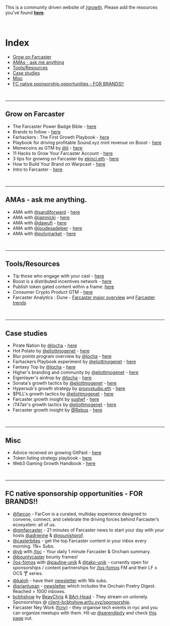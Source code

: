 This is a community driven website of [/growth](https://warpcast.com/~/channel/growth). Please add the resources you've found **[here](https://forms.gle/YjzvtGgnQ84DqXdb7)**.

<br>

# Index
- [Grow on Farcaster](https://growthchannel.xyz/#grow-on-farcaster)
- [AMAs - ask me anything](https://growthchannel.xyz/#toolsresources)
- [Tools/Resources](https://growthchannel.xyz/#toolsresources)
- [Case studies](https://growthchannel.xyz/#case-studies)
- [Misc](https://growthchannel.xyz/#case-studies)
- [FC native sponsorship opportunities - FOR BRANDS!!](https://growthchannel.xyz/#fc-native-sponsorship-opportunities---for-brands)

<br>

------

## Grow on Farcaster
- The Farcaster Power Badge Bible - [here](https://warpcast.com/biji/0x66f05adc)
- Brands to follow - [here](https://warpcast.com/dwr.eth/0x00b6bbc0)
- Farhackers : The First Growth Playbook - [here](https://paragraph.xyz/@farhackers/farhackersplaybook)
- Playbook for driving profitable Sound.xyz mint revenue on Boost - [here](https://warpcast.com/boostxyz/0x0099f80f)
- Memecoins as GTM by [@li](https://warpcast.com/li) - [here](https://warpcast.com/li/0x5f6ef87d)
- 11 Hacks to Grow Your Farcaster Account - [here](https://warpcast.com/percs/0xeb57e275)
- 3 tips for growing on Farcaster by [ekinci.eth](https://warpcast.com/ekinci.eth/0x51be2777) - [here](https://paragraph.xyz/@growthcast/3-tips-for-growing-on-farcaster)
- How to Build Your Brand on Warpcast - [here](https://paragraph.xyz/@lampphotography/how-to-build-your-brand-on-warpcast)
- Intro to Farcaster - [here](https://www.wysr.xyz/p/fast-rope-into-farcaster)

<br>

-----

## AMAs - ask me anything.
- AMA with [@sandiforward](https://warpcast.com/sandiforward) - [here](https://warpcast.com/kbc/0xcb9b562c)
- AMA with [@iamnicki](https://warpcast.com/iamnicki) - [here](https://warpcast.com/kbc/0xb9baf426)
- AMA with [@dawufi](https://warpcast.com/dawufi) - [here](https://warpcast.com/kbc/0x5b76ccf9) 
- AMA with [@loudesadeleer](https://warpcast.com/loudesadeleer) - [here](https://warpcast.com/kbc/0x90c47a7a) 
- AMA with [@polymarket](https://warpcast.com/polymarket) - [here](https://warpcast.com/kbc/0x5b15f7fd) 

<br>

-----


## Tools/Resources
- Tip those who engage with your cast - [here](https://warpcast.com/ahn.eth/0x196b5238)
- Boost is a distributed incentives network - [here](https://boost.xyz/)
- Publish token gated content within a frame: [here](https://warpcast.com/eliottmogenet/0x13baec1c)
- Consumer Crypto Product GTM - [here](https://warpcast.com/kunalvg/0x9d13fe0f)
- Farcaster Analytics : Dune - [Farcaster major overview](https://dune.com/pixelhack/farcaster) and [Farcaster trends](https://dune.com/ilemi/farcaster-explorer)

<br>

-----


## Case studies
- Pirate Nation by [@locha](https://warpcast.com/locha/) - [here](https://warpcast.com/locha/0xdb27d0ef)
- Hot Potato by [@eliottmogenet](https://warpcast.com/eliottmogenet) - [here](https://warpcast.com/eliottmogenet/0xc3272525) 
- Blur points program overview by [@locha](https://warpcast.com/locha/) - [here](https://warpcast.com/locha/0x87d7ee7e)
- Farhackers Playbook experiment by [@eliottmogenet](https://warpcast.com/eliottmogenet) - [here](https://warpcast.com/eliottmogenet/0x330fe6c4)
- Fantasy Top by [@locha](https://warpcast.com/locha/) - [here](https://warpcast.com/locha/0xac05fe1c)
- Higher's branding and community by [@eliottmogenet](https://warpcast.com/eliottmogenet) - [here](https://warpcast.com/eliottmogenet/0xf0937ca0) 
- Eigenlayer's airdrop by [@locha](https://warpcast.com/locha/) - [here](https://warpcast.com/locha/0x20f6e0fe)
- Sonata's growth tactics by [@eliottmogenet](https://warpcast.com/eliottmogenet) - [here](https://warpcast.com/eliottmogenet/0x78d2b5bd)
- Hypersub's growth strategy by [proxystudio.eth](https://warpcast.com/proxystudio.eth) - [here](https://warpcast.com/proxystudio.eth/0xef3f3cdd)  
- $PILL's growth tactics by [@eliottmogenet](https://warpcast.com/eliottmogenet) - [here](https://warpcast.com/eliottmogenet/0xbbf993c5)
- Farcaster growth insight by [sushef](https://warpcast.com/sushef) - [here](https://warpcast.com/sushef/0xa1ed0e1b)
- /747air's growth tactics by [@eliottmogenet](https://warpcast.com/eliottmogenet) - [here](https://warpcast.com/eliottmogenet/0x8d31ddb4)
- Farcaster growth insight by [@Rebus](https://warpcast.com/rebus/0xfd9ac380) - [here](https://warpcast.com/rebus/0xfd9ac380)

<br>

-----


## Misc
- Advice received on growing GitPaid - [here](https://warpcast.com/sohey.eth/0xa6748511)
- Token listing strategy playbook - [here](https://x.com/ahboyash/status/1810303421037285813)
- Web3 Gaming Growth Handbook - [here](https://x.com/Jihoz_Axie/status/1813340640433807795)

<br>

-----


## FC native sponsorship opportunities - FOR BRANDS!!

- [@farcon](https://warpcast.com/farcon) - FarCon is a curated, multiday experience designed to convene, connect, and celebrate the driving forces behind Farcaster’s ecosystem: all of us.
- [@gmfarcaster](https://warpcast.com/gmfarcaster) - 21 minutes of Farcaster news to start your day with your hosts [@adrienne](https://warpcast.com/adrienne) & [@nounishprof](https://warpcast.com/nounishprof).
- [@casterbites](https://warpcast.com/casterbites) - get the top Farcaster content in your inbox every morning. 11k+ Subs.
- [@yb](https://warpcast.com/yb) with [/toc](https://warpcast.com/~/channel/toc) - Your daily 1 minute Farcaster & Onchain summary.
- [@bountycaster](https://warpcast.com/linda/0xaa6a8838) bounty frames!
- [/los-fomos](https://warpcast.com/~/channel/los-fomos) with [@pauline-unik](https://warpcast.com/pauline-unik) & [@tako-unik](https://warpcast.com/tako-unik) - currently open for sponsorships / content partnerships for [/los-fomos](https://warpcast.com/~/channel/los-fomos) FM and their LF x OCS 🍸 series. 
- [@kaloh](https://warpcast.com/kaloh) - have their [newsletter](https://kaloh.xyz/) with 16k subs.
- [@arjantupan](https://warpcast.com/arjantupan) - [newsletter](https://paragraph.xyz/@trpplffct) which includes the Onchain Poetry Digest. Reached > 1000 inboxes.
- [bcbhshow](https://warpcast.com/~/channel/bcbhshow) by [BeavChris](https://warpcast.com/christin) & [BArt-Head](https://warpcast.com/artlu) - They stream on unlonely. Sponsorships @ [client-bcbhshow.artlu.xyz/sponsorship](https://client-bcbhshow.artlu.xyz/sponsorship).
- Farcaster Ney Work ([fcny](https://warpcast.com/~/channel/fcny)) - they organise tech events in nyc and you can organize meetups with them. Hit up [@serendipity](https://warpcast.com/) and check [this page](https://fcny2.wordpress.com/fcny-sponsorship/) out.
